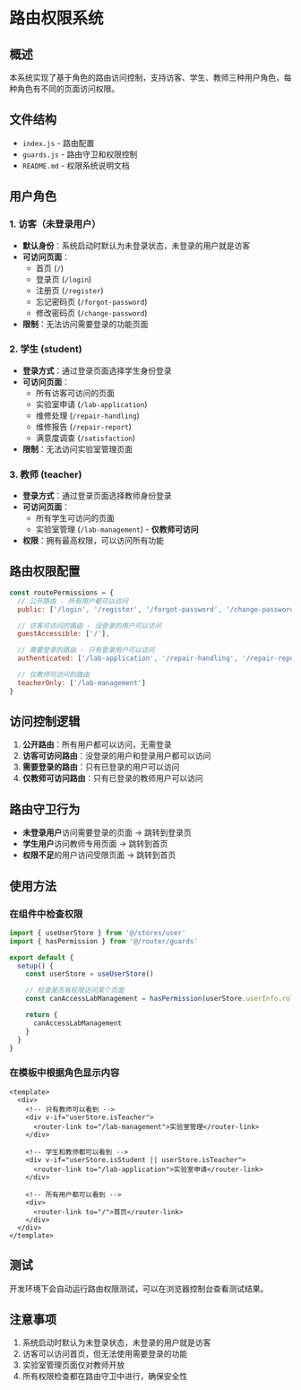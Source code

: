 # 路由权限系统

## 概述

本系统实现了基于角色的路由访问控制，支持访客、学生、教师三种用户角色，每种角色有不同的页面访问权限。

## 文件结构

- `index.js` - 路由配置
- `guards.js` - 路由守卫和权限控制
- `README.md` - 权限系统说明文档

## 用户角色

### 1. 访客（未登录用户）

- **默认身份**：系统启动时默认为未登录状态，未登录的用户就是访客
- **可访问页面**：
  - 首页 (`/`)
  - 登录页 (`/login`)
  - 注册页 (`/register`)
  - 忘记密码页 (`/forgot-password`)
  - 修改密码页 (`/change-password`)
- **限制**：无法访问需要登录的功能页面

### 2. 学生 (student)

- **登录方式**：通过登录页面选择学生身份登录
- **可访问页面**：
  - 所有访客可访问的页面
  - 实验室申请 (`/lab-application`)
  - 维修处理 (`/repair-handling`)
  - 维修报告 (`/repair-report`)
  - 满意度调查 (`/satisfaction`)
- **限制**：无法访问实验室管理页面

### 3. 教师 (teacher)

- **登录方式**：通过登录页面选择教师身份登录
- **可访问页面**：
  - 所有学生可访问的页面
  - 实验室管理 (`/lab-management`) - **仅教师可访问**
- **权限**：拥有最高权限，可以访问所有功能

## 路由权限配置

```javascript
const routePermissions = {
  // 公开路由 - 所有用户都可以访问
  public: ['/login', '/register', '/forgot-password', '/change-password'],

  // 访客可访问的路由 - 没登录的用户可以访问
  guestAccessible: ['/'],

  // 需要登录的路由 - 只有登录用户可以访问
  authenticated: ['/lab-application', '/repair-handling', '/repair-report', '/satisfaction'],

  // 仅教师可访问的路由
  teacherOnly: ['/lab-management']
}
```

## 访问控制逻辑

1. **公开路由**：所有用户都可以访问，无需登录
2. **访客可访问路由**：没登录的用户和登录用户都可以访问
3. **需要登录的路由**：只有已登录的用户可以访问
4. **仅教师可访问路由**：只有已登录的教师用户可以访问

## 路由守卫行为

- **未登录用户**访问需要登录的页面 → 跳转到登录页
- **学生用户**访问教师专用页面 → 跳转到首页
- **权限不足**的用户访问受限页面 → 跳转到首页

## 使用方法

### 在组件中检查权限

```javascript
import { useUserStore } from '@/stores/user'
import { hasPermission } from '@/router/guards'

export default {
  setup() {
    const userStore = useUserStore()

    // 检查是否有权限访问某个页面
    const canAccessLabManagement = hasPermission(userStore.userInfo.role, '/lab-management', userStore.isLoggedIn)

    return {
      canAccessLabManagement
    }
  }
}
```

### 在模板中根据角色显示内容

```vue
<template>
  <div>
    <!-- 只有教师可以看到 -->
    <div v-if="userStore.isTeacher">
      <router-link to="/lab-management">实验室管理</router-link>
    </div>

    <!-- 学生和教师都可以看到 -->
    <div v-if="userStore.isStudent || userStore.isTeacher">
      <router-link to="/lab-application">实验室申请</router-link>
    </div>

    <!-- 所有用户都可以看到 -->
    <div>
      <router-link to="/">首页</router-link>
    </div>
  </div>
</template>
```

## 测试

开发环境下会自动运行路由权限测试，可以在浏览器控制台查看测试结果。

## 注意事项

1. 系统启动时默认为未登录状态，未登录的用户就是访客
2. 访客可以访问首页，但无法使用需要登录的功能
3. 实验室管理页面仅对教师开放
4. 所有权限检查都在路由守卫中进行，确保安全性
